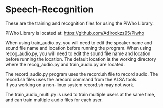 # Speech-Recognition

These are the training and recognition files for using the PiWho Library.

PiWho Library is located at:  https://github.com/Adirockzz95/Piwho

When using train_audio.py, you will need to edit the speaker name and sound file name and  location before running the program.
When using recog_audio.py, you will need to edit the sound file name and  location before running the location.
The default location is the working directory where the recog_audio.py and train_audio.py are located.

The record_audio.py program uses the record.sh file to record audio.  The record.sh files uses the arecord command from the ALSA tools.  
If you working on a non-linux system record.sh may not work.

The train_audio_multi.py is used to train multiple users at the same time, and can train multiple audio files for each user.
